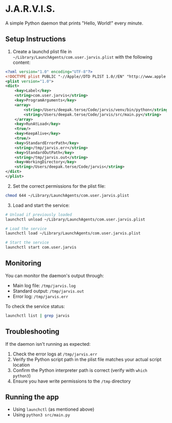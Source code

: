# J.A.R.V.I.S.

A simple Python daemon that prints "Hello, World!" every minute.

## Setup Instructions

1. Create a launchd plist file in `~/Library/LaunchAgents/com.user.jarvis.plist` with the following content:

```xml
<?xml version="1.0" encoding="UTF-8"?>
<!DOCTYPE plist PUBLIC "-//Apple//DTD PLIST 1.0//EN" "http://www.apple.com/DTDs/PropertyList-1.0.dtd">
<plist version="1.0">
<dict>
    <key>Label</key>
    <string>com.user.jarvis</string>
    <key>ProgramArguments</key>
    <array>
        <string>/Users/deepak.terse/Code/jarvis/venv/bin/python</string>
        <string>/Users/deepak.terse/Code/jarvis/src/main.py</string>
    </array>
    <key>RunAtLoad</key>
    <true/>
    <key>KeepAlive</key>
    <true/>
    <key>StandardErrorPath</key>
    <string>/tmp/jarvis.err</string>
    <key>StandardOutPath</key>
    <string>/tmp/jarvis.out</string>
    <key>WorkingDirectory</key>
    <string>/Users/deepak.terse/Code/jarvis</string>
</dict>
</plist>
```

2. Set the correct permissions for the plist file:
```bash
chmod 644 ~/Library/LaunchAgents/com.user.jarvis.plist
```

3. Load and start the service:
```bash
# Unload if previously loaded
launchctl unload ~/Library/LaunchAgents/com.user.jarvis.plist

# Load the service
launchctl load ~/Library/LaunchAgents/com.user.jarvis.plist

# Start the service
launchctl start com.user.jarvis
```

## Monitoring

You can monitor the daemon's output through:
- Main log file: `/tmp/jarvis.log`
- Standard output: `/tmp/jarvis.out`
- Error log: `/tmp/jarvis.err`

To check the service status:
```bash
launchctl list | grep jarvis
```

## Troubleshooting

If the daemon isn't running as expected:
1. Check the error logs at `/tmp/jarvis.err`
2. Verify the Python script path in the plist file matches your actual script location
3. Confirm the Python interpreter path is correct (verify with `which python3`)
4. Ensure you have write permissions to the `/tmp` directory


## Running the app

- Using `launchctl` (as mentioned above)
- Using `python3 src/main.py`
